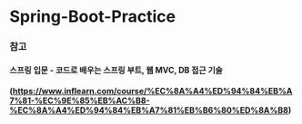 # Spring-Boot-Practice

### 참고

#### 스프링 입문 - 코드로 배우는 스프링 부트, 웹 MVC, DB 접근 기술
#### (https://www.inflearn.com/course/%EC%8A%A4%ED%94%84%EB%A7%81-%EC%9E%85%EB%AC%B8-%EC%8A%A4%ED%94%84%EB%A7%81%EB%B6%80%ED%8A%B8)
